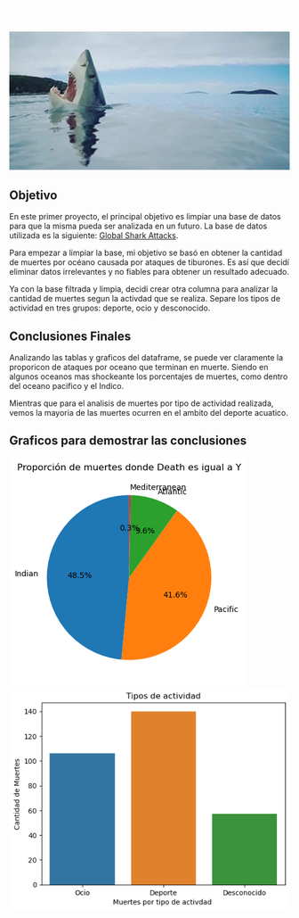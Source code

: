 ## <span style="font-size:larger;color:white">Proyecto Tiburoncin</span>

![Imagen de tiburón](img/shark.jpg)

## Objetivo 

En este primer proyecto, el principal objetivo es limpiar una base de datos para que la misma pueda ser analizada en un futuro. 
La base de datos utilizada es la siguiente: [Global Shark Attacks](https://www.kaggle.com/datasets/teajay/global-shark-attacks).

Para empezar a limpiar la base, mi objetivo se basó en obtener la cantidad de muertes por océano causada por ataques de tiburones. 
Es así que decidí eliminar datos irrelevantes y no fiables para obtener un resultado adecuado.

Ya con la base filtrada y limpia, decidi crear otra columna para analizar la cantidad de muertes segun la activdad que se realiza. Separe los tipos de actividad en tres grupos: deporte, ocio y desconocido.

## Conclusiones Finales

Analizando las tablas y graficos del dataframe, se puede ver claramente la proporicon de ataques por oceano que terminan en muerte. Siendo en algunos oceanos mas shockeante los porcentajes de muertes, como dentro del oceano pacifico y el Indico.

Mientras que para el analisis de muertes por tipo de actividad realizada, vemos la mayoria de las muertes ocurren en el ambito del deporte acuatico.

## Graficos para demostrar las conclusiones

![Alt text](img/image.png) 
![Alt text](img/image-2.png)
